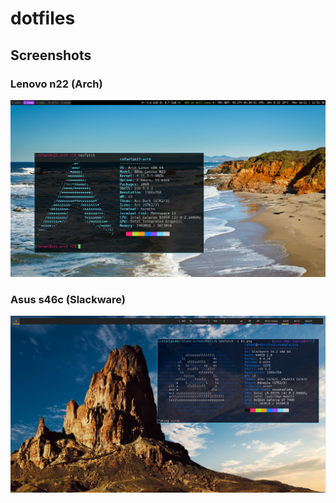 # dotfiles

## Screenshots

### Lenovo n22 (Arch)
![Lenovo](screenshots/lenovo.png)  

### Asus s46c (Slackware)
![Asus](screenshots/asus.png)  
